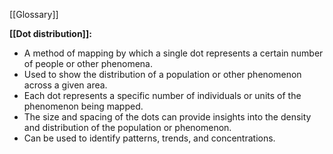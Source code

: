 
[[Glossary]]

**[[Dot distribution]]:**

- A method of mapping by which a single dot represents a certain number of people or other phenomena.
- Used to show the distribution of a population or other phenomenon across a given area.
- Each dot represents a specific number of individuals or units of the phenomenon being mapped.
- The size and spacing of the dots can provide insights into the density and distribution of the population or phenomenon.
- Can be used to identify patterns, trends, and concentrations.